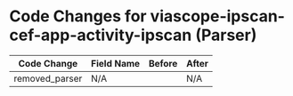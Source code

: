 # Code Changes for viascope-ipscan-cef-app-activity-ipscan (Parser)

| Code Change | Field Name | Before | After |
|-------------|------------|--------|-------|
| removed_parser | N/A |  | N/A |